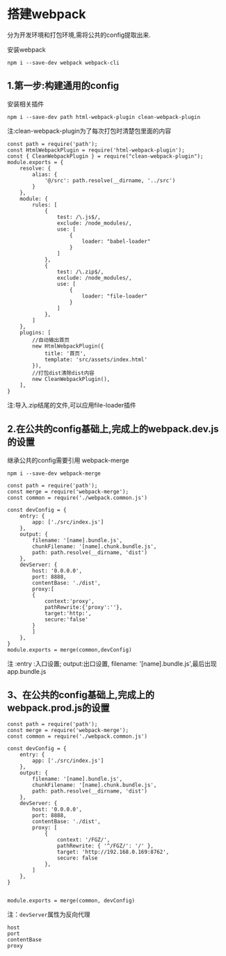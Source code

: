 # 搭建webpack

分为开发环境和打包环境,需将公共的config提取出来.

安装webpack

```
npm i --save-dev webpack webpack-cli
```

## 1.第一步:构建通用的config

安装相关插件

```npm i --save-dev path html-webpack-plugin clean-webpack-plugin```

注:clean-webpack-plugin为了每次打包时清楚包里面的内容
```
const path = require('path'); 
const HtmlWebpackPlugin = require('html-webpack-plugin');
const { CleanWebpackPlugin } = require("clean-webpack-plugin");
module.exports = {
    resolve: {
        alias: {
            '@/src': path.resolve(__dirname, '../src')
        }
    },
    module: {
        rules: [
            {
                test: /\.js$/,
                exclude: /node_modules/,
                use: [
                    {
                        loader: "babel-loader"
                    }
                ]
            },
            {
                test: /\.zip$/,
                exclude: /node_modules/,
                use: [
                    {
                        loader: "file-loader"
                    }
                ]
            },
        ]
    },
    plugins: [
        //自动输出首页
        new HtmlWebpackPlugin({
            title: '首页',
            template: 'src/assets/index.html'
        }),
        //打包dist清除dist内容
        new CleanWebpackPlugin(), 
    ],
}
```
  
 注:导入.zip结尾的文件,可以应用file-loader插件
 
 
## 2.在公共的config基础上,完成上的webpack.dev.js的设置

继承公共的config需要引用 webpack-merge

```
npm i --save-dev webpack-merge
```
```
const path = require('path');
const merge = require('webpack-merge');
const common = require('./webpack.common.js')

const devConfig = {
    entry: {
        app: ['./src/index.js']
    },
    output: {
        filename: '[name].bundle.js',
        chunkFilename: '[name].chunk.bundle.js',
        path: path.resolve(__dirname, 'dist')
    },
    devServer: {
        host: '0.0.0.0',
        port: 8888,
        contentBase: './dist',
        proxy:[
        {
            context:'proxy',
            pathRewrite:{'proxy':''},
            target:'http:',
            secure:'false'
        }
        ]
    },
}
module.exports = merge(common,devConfig)

```

注 :entry :入口设置;
    output:出口设置,
    filename: '[name].bundle.js',最后出现app.bundle.js

## 3、在公共的config基础上,完成上的webpack.prod.js的设置

```
const path = require('path');
const merge = require('webpack-merge');
const common = require('./webpack.common.js')

const devConfig = {
    entry: {
        app: ['./src/index.js']
    },
    output: {
        filename: '[name].bundle.js',
        chunkFilename: '[name].chunk.bundle.js',
        path: path.resolve(__dirname, 'dist')
    },
    devServer: {
        host: '0.0.0.0',
        port: 8888,
        contentBase: './dist',
        proxy: [
            {
                context: '/FGZ/',
                pathRewrite: { '^/FGZ/': '/' },
                target: 'http://192.168.0.169:8762',
                secure: false
            },
        ]
    },
}


module.exports = merge(common, devConfig)

```

注：`devServer`属性为反向代理

```
host
port
contentBase
proxy
```

